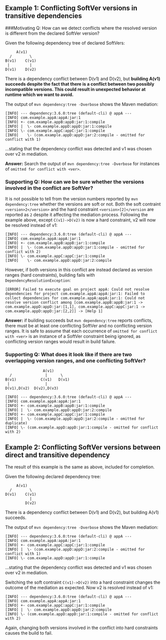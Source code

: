 ## Example 1: Conflicting SoftVer versions in transitive dependencies

###Motivating Q: How can we detect conflicts where the resolved version is different from the declared SoftVer version?

Given the following dependency tree of declared SoftVers:

```
     A(v1)
  /        \
B(v1)    C(v1)
 |         |
D(v1)    D(v2)
```

There is a dependency conflict between D(v1) and D(v2), but **building A(v1) succeeds despite the fact that there is a conflict between two possibly incompatible versions. This could result in unexpected behavior at runtime which we want to avoid.**

The output of `mvn dependency:tree -Dverbose` shows the Maven mediation:

```
[INFO] --- dependency:3.6.0:tree (default-cli) @ appA ---
[INFO] com.example.appA:appA:jar:1
[INFO] +- com.example.appB:appB:jar:1:compile
[INFO] |  \- com.example.appD:appD:jar:1:compile
[INFO] \- com.example.appC:appC:jar:1:compile
[INFO]    \- (com.example.appD:appD:jar:2:compile - omitted for conflict with 1)
```

...stating that the dependency conflict was detected and v1 was chosen over v2 in mediation.

**Answer:** Search the output of `mvn dependency:tree -Dverbose` for instances of `omitted for conflict with <ver>`.

### Supporting Q: How can we be sure whether the versions involved in the conflict are SoftVer?

It is not possible to tell from the version numbers reported by `mvn dependency:tree` whether the versions are soft or not. Both the soft contraint `<version>2</version>` and the hard constraint `<version>[2]</version` are reported as `2` despite it affecting the mediation process. Following the example above, except `C(v1)->D(v2)` is now a hard constraint, v2 will now be resolved instead of v1:

```
[INFO] --- dependency:3.6.0:tree (default-cli) @ appA ---
[INFO] com.example.appA:appA:jar:1
[INFO] +- com.example.appB:appB:jar:1:compile
[INFO] |  \- (com.example.appD:appD:jar:1:compile - omitted for conflict with 2)
[INFO] \- com.example.appC:appC:jar:1:compile
[INFO]    \- com.example.appD:appD:jar:2:compile
```

However, if both versions in this conflict are instead declared as version ranges (hard constraints), building fails with `DependencyResolutionException`:

```
[ERROR] Failed to execute goal on project appA: Could not resolve dependencies for project com.example.appA:appA:jar:1: Failed to collect dependencies for com.example.appA:appA:jar:1: Could not resolve version conflict among [com.example.appB:appB:jar:1 -> com.example.appD:appD:jar:[1,1], com.example.appC:appC:jar:1 -> com.example.appD:appD:jar:[2,2]] -> [Help 1]
```

**Answer:** if building succeeds but `mvn dependency:tree` reports conflicts, there must be at least one conflicting SoftVer and no conflicting version ranges. It is safe to assume that each occurrence of `omitted for conflict with <ver>` is an instance of a SoftVer constraint being ignored, as conflicting version ranges would result in build failure.

### Supporting Q: What does it look like if there are two overlapping version ranges, and one conflicting SoftVer?
```
                 A(v1) 
  /               |      \
B(v1)           C(v1)   D(v1)
 |                |
D(v1),D(v2)  D(v2),D(v3)
```

```
[INFO] --- dependency:3.6.0:tree (default-cli) @ appA ---
[INFO] com.example.appA:appA:jar:1
[INFO] +- com.example.appB:appB:jar:1:compile
[INFO] |  \- com.example.appD:appD:jar:2:compile
[INFO] +- com.example.appC:appC:jar:1:compile
[INFO] |  \- (com.example.appD:appD:jar:2:compile - omitted for duplicate)
[INFO] \- (com.example.appD:appD:jar:1:compile - omitted for conflict with 2)
```


## Example 2: Conflicting SoftVer versions between direct and transitive dependency

The result of this example is the same as above, included for completion.

Given the following declared dependency tree:

```
     A(v1)
  /        \
D(v1)    C(v1)
           |
         D(v2)
```

There is a dependency conflict between D(v1) and D(v2), but building A(v1) succeeds.

The output of `mvn dependency:tree -Dverbose` shows the Maven mediation:

```
[INFO] --- dependency:3.6.0:tree (default-cli) @ appA ---
[INFO] com.example.appA:appA:jar:1
[INFO] +- com.example.appC:appC:jar:1:compile
[INFO] |  \- (com.example.appD:appD:jar:2:compile - omitted for conflict with 1)
[INFO] \- com.example.appD:appD:jar:1:compile
```
...stating that the dependency conflict was detected and v1 was chosen over v2 in mediation.

Switching the soft contraint `C(v1)->D(v2)` into a hard constraint changes the outcome of the mediation as expected. Now v2 is resolved instead of v1:

```
[INFO] --- dependency:3.6.0:tree (default-cli) @ appA ---
[INFO] com.example.appA:appA:jar:1
[INFO] +- com.example.appC:appC:jar:1:compile
[INFO] |  \- com.example.appD:appD:jar:2:compile
[INFO] \- (com.example.appD:appD:jar:1:compile - omitted for conflict with 2)
```

Again, changing both versions involved in the conflict into hard constraints causes the build to fail.